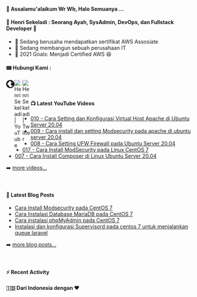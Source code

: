 #### 👋 Assalamu'alaikum Wr Wb, Halo Semuanya ...

#### :man: Henri Sekeladi : Seorang Ayah, SysAdmin, DevOps, dan Fullstack Developer 🤣

- 🔭 Sedang berusaha mendapatkan sertifikat AWS Assosiate
- 🌱 Sedang membangun sebuah perusahaan IT
- 🥅 2021 Goals: Menjadi Certified AWS :smile:

#### :pager: Hubungi Kami :

[<img align="left" alt="henri.web.id" width="22px" src="https://raw.githubusercontent.com/iconic/open-iconic/master/svg/globe.svg" />](https://henri.web.id)
[<img align="left" alt="Henri Sekeladi | YouTube" width="22px" src="https://cdn.jsdelivr.net/npm/simple-icons@v3/icons/youtube.svg" />](https://youtube.com/HenriSekeladi)
[<img align="left" alt="Henri Sekeladi | Twitter" width="22px" src="https://cdn.jsdelivr.net/npm/simple-icons@v3/icons/twitter.svg" />](https://twitter.com/mhixv)

<br />
<br />

#### 📺 Latest YouTube Videos

<!-- YOUTUBE:START -->
- [010 - Cara Setting dan Konfigurasi Virtual Host Apache di Ubuntu Server 20.04](https://www.youtube.com/watch?v=M5tKsN2fi4Q)
- [009 - Cara install dan setting Modsecurity pada apache  di ubuntu server 20.04](https://www.youtube.com/watch?v=SMe-lwSgFHg)
- [008 - Cara Setting UFW Firewall pada Ubuntu Server 20.04](https://www.youtube.com/watch?v=w7NvdYsgUh4)
- [017 - Cara Install ModSecurity pada Linux CentOS 7](https://www.youtube.com/watch?v=xCVi6dHIDHk)
- [007 - Cara Install Composer di Linux Ubuntu Server 20.04](https://www.youtube.com/watch?v=DQcq3J0hELA)
<!-- YOUTUBE:END -->

➡️ [more videos...](https://youtube.com/HenriSekeladi)

<br />

#### 📕 Latest Blog Posts

<!-- BLOG-POST-LIST:START -->
- [Cara Install Modsecurity pada CentOS 7](https://henri.web.id/cara-install-modsecurity-pada-centos-7/?utm_source=rss&utm_medium=rss&utm_campaign=cara-install-modsecurity-pada-centos-7)
- [Cara Instalasi Database MariaDB pada CentOS 7](https://henri.web.id/cara-instalasi-database-mariadb-pada-centos-7/?utm_source=rss&utm_medium=rss&utm_campaign=cara-instalasi-database-mariadb-pada-centos-7)
- [Cara instalasi phpMyAdmin pada CentOS 7](https://henri.web.id/cara-instalasi-phpmyadmin-pada-centos-7/?utm_source=rss&utm_medium=rss&utm_campaign=cara-instalasi-phpmyadmin-pada-centos-7)
- [Instalasi dan konfigurasi Supervisord pada centos 7 untuk menjalankan queue  laravel](https://henri.web.id/instalasi-dan-konfigurasi-supervisord-pada-centos-7-untuk-menjalankan-queue-laravel/?utm_source=rss&utm_medium=rss&utm_campaign=instalasi-dan-konfigurasi-supervisord-pada-centos-7-untuk-menjalankan-queue-laravel)
<!-- BLOG-POST-LIST:END -->

➡️ [more blog posts...](https://henri.web.id)

<br />

#### :zap: Recent Activity

<!--START_SECTION:activity-->
<!--END_SECTION:activity-->


#### :indonesia: Dari Indonesia dengan :hearts:
